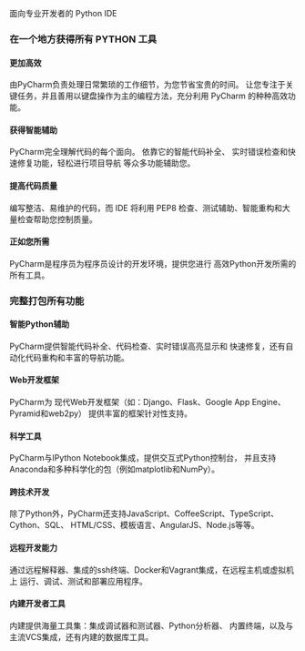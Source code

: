 面向专业开发者的 Python IDE

### 在一个地方获得所有 PYTHON 工具

#### 更加高效

由PyCharm负责处理日常繁琐的工作细节，为您节省宝贵的时间。 让您专注于关键任务，并且善用以键盘操作为主的编程方法，充分利用 PyCharm 的种种高效功能。

#### 获得智能辅助

PyCharm完全理解代码的每个面向。 依靠它的智能代码补全、 实时错误检查和快速修复功能，轻松进行项目导航 等众多功能辅助您。

#### 提高代码质量

编写整洁、易维护的代码，而 IDE 将利用 PEP8 检查、测试辅助、智能重构和大量检查帮助您控制质量。

#### 正如您所需

PyCharm是程序员为程序员设计的开发环境，提供您进行 高效Python开发所需的所有工具。

### 完整打包所有功能

#### 智能Python辅助

PyCharm提供智能代码补全、代码检查、实时错误高亮显示和 快速修复，还有自动化代码重构和丰富的导航功能。

#### Web开发框架

PyCharm为 现代Web开发框架（如：Django、Flask、Google App Engine、Pyramid和web2py） 提供丰富的框架针对性支持。

#### 科学工具

PyCharm与IPython Notebook集成，提供交互式Python控制台， 并且支持 Anaconda和多种科学化的包（例如matplotlib和NumPy）。

#### 跨技术开发

除了Python外，PyCharm还支持JavaScript、CoffeeScript、TypeScript、Cython、SQL、 HTML/CSS、模板语言、AngularJS、Node.js等等。

#### 远程开发能力

通过远程解释器、集成的ssh终端、Docker和Vagrant集成，在远程主机或虚拟机上 运行、调试、测试和部署应用程序。

#### 内建开发者工具

内建提供海量工具集：集成调试器和测试器、Python分析器、 内置终端，以及与主流VCS集成，还有内建的数据库工具。
